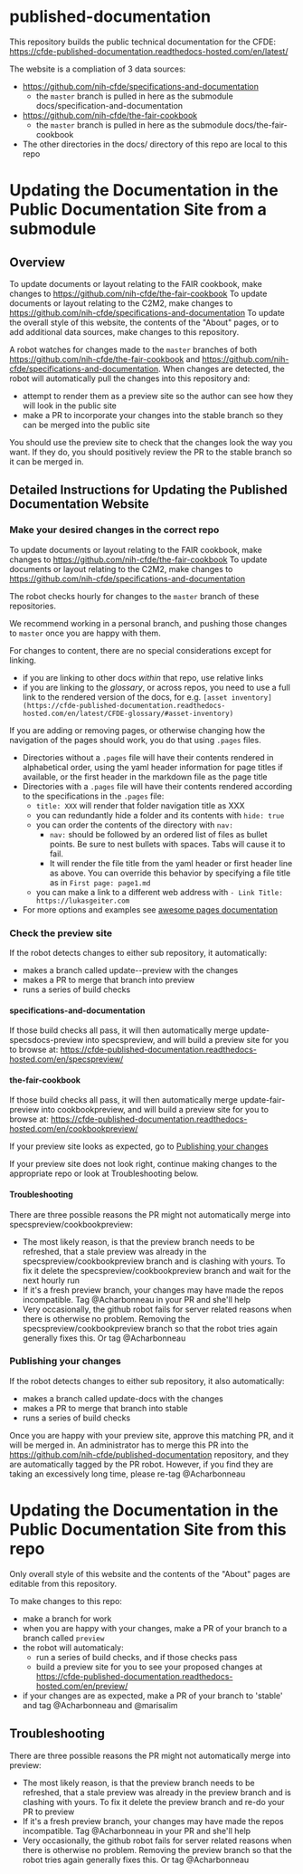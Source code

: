 # published-documentation

This repository builds the public technical documentation for the CFDE: https://cfde-published-documentation.readthedocs-hosted.com/en/latest/

The website is a compliation of 3 data sources:

- https://github.com/nih-cfde/specifications-and-documentation 
  - the `master` branch is pulled in here as the submodule docs/specification-and-documentation
- https://github.com/nih-cfde/the-fair-cookbook 
  - the `master` branch is pulled in here as the submodule docs/the-fair-cookbook
- The other directories in the docs/ directory of this repo are local to this repo


# Updating the Documentation in the Public Documentation Site from a submodule

## Overview

To update documents or layout relating to the FAIR cookbook, make changes to https://github.com/nih-cfde/the-fair-cookbook 
To update documents or layout relating to the C2M2, make changes to https://github.com/nih-cfde/specifications-and-documentation 
To update the overall style of this website, the contents of the "About" pages, or to add additional data sources, make changes to this repository.

A robot watches for changes made to the `master` branches of both https://github.com/nih-cfde/the-fair-cookbook and https://github.com/nih-cfde/specifications-and-documentation. When changes are detected, the robot will automatically pull the changes into this repository and:

- attempt to render them as a preview site so the author can see how they will look in the public site
- make a PR to incorporate your changes into the stable branch so they can be merged into the public site

You should use the preview site to check that the changes look the way you want. If they do, you should positively review the PR to the stable branch so it can be merged in.

## Detailed Instructions for Updating the Published Documentation Website

### Make your desired changes in the correct repo

To update documents or layout relating to the FAIR cookbook, make changes to https://github.com/nih-cfde/the-fair-cookbook 
To update documents or layout relating to the C2M2, make changes to https://github.com/nih-cfde/specifications-and-documentation 

The robot checks hourly for changes to the `master` branch of these repositories.

 We recommend working in a personal branch, and pushing those changes to `master` once you are happy with them.

For changes to content, there are no special considerations except for linking.
 - if you are linking to other docs *within* that repo, use relative links
 - if you are linking to the *glossary*, or across repos, you need to use a full link to the rendered version of the docs, for e.g. `[asset inventory](https://cfde-published-documentation.readthedocs-hosted.com/en/latest/CFDE-glossary/#asset-inventory)`

If you are adding or removing pages, or otherwise changing how the navigation of the pages should work, you do that using `.pages` files.

- Directories without a `.pages` file will have their contents rendered in alphabetical order, using the yaml header information for page titles if available, or the first header in the markdown file as the page title
- Directories with a `.pages` file will have their contents rendered according to the specifications in the `.pages` file:
  - `title: XXX` will render that folder navigation title as XXX
  - you can redundantly hide a folder and its contents with `hide: true`
  - you can order the contents of the directory with `nav:`
     - `nav:` should be followed by an ordered list of files as bullet points. Be sure to nest bullets with spaces. Tabs will cause it to fail.
     - It will render the file title from the yaml header or first header line as above. You can override this behavior by specifying a file title as in `First page: page1.md`
  - you can make a link to a different web address with `- Link Title: https://lukasgeiter.com`
- For more options and examples see [awesome pages documentation](https://github.com/lukasgeiter/mkdocs-awesome-pages-plugin)

### Check the preview site

If the robot detects changes to either sub repository, it automatically:

- makes a branch called update-<repo>-preview with the changes
- makes a PR to merge that branch into <repo>preview
- runs a series of build checks

#### specifications-and-documentation 
If those build checks all pass, it will then automatically merge update-specsdocs-preview into specspreview, and will build a preview site for you to browse at: https://cfde-published-documentation.readthedocs-hosted.com/en/specspreview/

#### the-fair-cookbook 
If those build checks all pass, it will then automatically merge update-fair-preview into cookbookpreview, and will build a preview site for you to browse at: https://cfde-published-documentation.readthedocs-hosted.com/en/cookbookpreview/

If your preview site looks as expected, go to [Publishing your changes](#Publishing-your-changes)

If your preview site does not look right, continue making changes to the appropriate repo or look at Troubleshooting below.

#### Troubleshooting

There are three possible reasons the PR might not automatically merge into specspreview/cookbookpreview:

- The most likely reason, is that the preview branch needs to be refreshed, that a stale preview was already in the specspreview/cookbookpreview branch and is clashing with yours. To fix it delete the specspreview/cookbookpreview branch and wait for the next hourly run
- If it's a fresh preview branch, your changes may have made the repos incompatible. Tag @Acharbonneau in your PR and she'll help
- Very occasionally, the github robot fails for server related reasons when there is otherwise no problem. Removing the specspreview/cookbookpreview branch so that the robot tries again generally fixes this. Or tag @Acharbonneau


### Publishing your changes

If the robot detects changes to either sub repository, it also automatically:

- makes a branch called update-<repo>docs with the changes
- makes a PR to merge that branch into stable
- runs a series of build checks

Once you are happy with your preview site, approve this matching PR, and it will be merged in. An administrator has to merge this PR into the https://github.com/nih-cfde/published-documentation repository, and they are automatically tagged by the PR robot. However, if you find they are taking an excessively long time, please re-tag @Acharbonneau

# Updating the Documentation in the Public Documentation Site from this repo

Only overall style of this website and the contents of the "About" pages are editable from this repository. 

To make changes to this repo:

- make a branch for work
- when you are happy with your changes, make a PR of your branch to a branch called `preview`
- the robot will automaticaly:
   - run a series of build checks, and if those checks pass
   - build a preview site for you to see your proposed changes at https://cfde-published-documentation.readthedocs-hosted.com/en/preview/
- if your changes are as expected, make a PR of your branch to 'stable' and tag @Acharbonneau and @marisalim 


## Troubleshooting

There are three possible reasons the PR might not automatically merge into preview:

- The most likely reason, is that the preview branch needs to be refreshed, that a stale preview was already in the preview branch and is clashing with yours. To fix it delete the preview branch and re-do your PR to preview
- If it's a fresh preview branch, your changes may have made the repos incompatible. Tag @Acharbonneau in your PR and she'll help
- Very occasionally, the github robot fails for server related reasons when there is otherwise no problem. Removing the preview branch so that the robot tries again generally fixes this. Or tag @Acharbonneau



